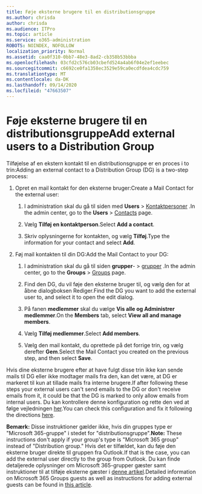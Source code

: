 ```yaml
---
title: Føje eksterne brugere til en distributionsgruppe
ms.author: chrisda
author: chrisda
ms.audience: ITPro
ms.topic: article
ms.service: o365-administration
ROBOTS: NOINDEX, NOFOLLOW
localization_priority: Normal
ms.assetid: caa0f310-0bb7-48e3-8ad2-cb358b53bbba
ms.openlocfilehash: 03cfd2c576cb03cbefd524a4ab6f04e2ef1eebec
ms.sourcegitcommit: c6692ce0fa1358ec3529e59ca0ecdfdea4cdc759
ms.translationtype: MT
ms.contentlocale: da-DK
ms.lasthandoff: 09/14/2020
ms.locfileid: "47663507"
---
```

# <a name="add-external-users-to-a-distribution-group"></a><span data-ttu-id="5f707-102">Føje eksterne brugere til en distributionsgruppe</span><span class="sxs-lookup"><span data-stu-id="5f707-102">Add external users to a Distribution Group</span></span>

<span data-ttu-id="5f707-103">Tilføjelse af en ekstern kontakt til en distributionsgruppe er en proces i to trin:</span><span class="sxs-lookup"><span data-stu-id="5f707-103">Adding an external contact to a Distribution Group (DG) is a two-step process:</span></span>
  
1. <span data-ttu-id="5f707-104">Opret en mail kontakt for den eksterne bruger:</span><span class="sxs-lookup"><span data-stu-id="5f707-104">Create a Mail Contact for the external user:</span></span>
    
    1. <span data-ttu-id="5f707-105">I administration skal du gå til siden med **Users**  >  [Kontaktpersoner](https://admin.microsoft.com/adminportal/home#/Contact) .</span><span class="sxs-lookup"><span data-stu-id="5f707-105">In the admin center, go to the **Users** > [Contacts](https://admin.microsoft.com/adminportal/home#/Contact) page.</span></span> 
    
    2. <span data-ttu-id="5f707-106">Vælg **Tilføj en kontaktperson**.</span><span class="sxs-lookup"><span data-stu-id="5f707-106">Select **Add a contact**.</span></span>
    
    3. <span data-ttu-id="5f707-107">Skriv oplysningerne for kontakten, og vælg **Tilføj**.</span><span class="sxs-lookup"><span data-stu-id="5f707-107">Type the information for your contact and select **Add**.</span></span>
    
2. <span data-ttu-id="5f707-108">Føj mail kontakten til din DG:</span><span class="sxs-lookup"><span data-stu-id="5f707-108">Add the Mail Contact to your DG:</span></span>
    
    1. <span data-ttu-id="5f707-109">I administration skal du gå til siden **grupper**-  >  [grupper](https://admin.microsoft.com/adminportal/home#/groups) .</span><span class="sxs-lookup"><span data-stu-id="5f707-109">In the admin center, go to the **Groups** > [Groups](https://admin.microsoft.com/adminportal/home#/groups) page.</span></span> 
    
    2. <span data-ttu-id="5f707-110">Find den DG, du vil føje den eksterne bruger til, og vælg den for at åbne dialogboksen Rediger.</span><span class="sxs-lookup"><span data-stu-id="5f707-110">Find the DG you want to add the external user to, and select it to open the edit dialog.</span></span>
    
    3. <span data-ttu-id="5f707-111">På fanen **medlemmer** skal du vælge **Vis alle og Administrer medlemmer**.</span><span class="sxs-lookup"><span data-stu-id="5f707-111">On the **Members** tab, select **View all and manage members**.</span></span> 
    
    4. <span data-ttu-id="5f707-112">Vælg **Tilføj medlemmer**.</span><span class="sxs-lookup"><span data-stu-id="5f707-112">Select **Add members**.</span></span>
    
    5. <span data-ttu-id="5f707-113">Vælg den mail kontakt, du oprettede på det forrige trin, og vælg derefter **Gem**.</span><span class="sxs-lookup"><span data-stu-id="5f707-113">Select the Mail Contact you created on the previous step, and then select **Save**.</span></span>
    
<span data-ttu-id="5f707-114">Hvis dine eksterne brugere efter at have fulgt disse trin ikke kan sende mails til DG eller ikke modtager mails fra den, kan det være, at DG er markeret til kun at tillade mails fra interne brugere.</span><span class="sxs-lookup"><span data-stu-id="5f707-114">If after following these steps your external users can't send emails to the DG or don't receive emails from it, it could be that the DG is marked to only allow emails from internal users.</span></span> <span data-ttu-id="5f707-115">Du kan kontrollere denne konfiguration og rette den ved at følge vejledningen [her](https://docs.microsoft.com/exchange/mail-flow-best-practices/non-delivery-reports-in-exchange-online/fix-error-code-5-7-133-in-exchange-online).</span><span class="sxs-lookup"><span data-stu-id="5f707-115">You can check this configuration and fix it following the directions [here](https://docs.microsoft.com/exchange/mail-flow-best-practices/non-delivery-reports-in-exchange-online/fix-error-code-5-7-133-in-exchange-online).</span></span>
  
 <span data-ttu-id="5f707-116">**Bemærk:** Disse instruktioner gælder ikke, hvis din gruppes type er "Microsoft 365-gruppe" i stedet for "distributionsgruppe".</span><span class="sxs-lookup"><span data-stu-id="5f707-116">**Note:** These instructions don't apply if your group's type is "Microsoft 365 group" instead of "Distribution group."</span></span> <span data-ttu-id="5f707-117">Hvis det er tilfældet, kan du føje den eksterne bruger direkte til gruppen fra Outlook.</span><span class="sxs-lookup"><span data-stu-id="5f707-117">If that is the case, you can add the external user directly to the group from Outlook.</span></span> <span data-ttu-id="5f707-118">Du kan finde detaljerede oplysninger om Microsoft 365-grupper gæster samt instruktioner til at tilføje eksterne gæster i [denne artikel](https://support.office.com/article/Guest-access-in-Office-365-Groups-bfc7a840-868f-4fd6-a390-f347bf51aff6.aspx).</span><span class="sxs-lookup"><span data-stu-id="5f707-118">Detailed information on Microsoft 365 Groups guests as well as instructions for adding external guests can be found in [this article](https://support.office.com/article/Guest-access-in-Office-365-Groups-bfc7a840-868f-4fd6-a390-f347bf51aff6.aspx).</span></span>
  